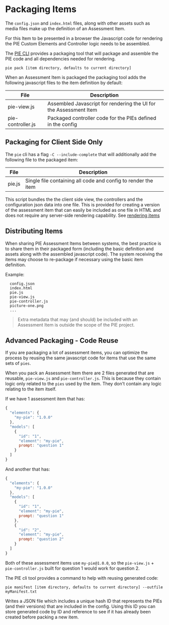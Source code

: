# Packaging Items


The `config.json` and `index.html` files, along with other assets such as media files make up the definition of an Assessment Item.

For this Item to be presented in a browser the Javascript code for rendering the PIE Custom Elements and Controller logic needs to be assembled.

The [PIE CLI](https://github.com/PieLabs/pie-cli) provides a packaging tool that will package and assemble the PIE code and all dependencies needed for rendering. 

```pie pack [item directory, defaults to current directory]```

When an Assessment Item is packaged the packaging tool adds the following javascript files to the item definition by default: 

| File              | Description                                                        |
|-------------------|--------------------------------------------------------------------|
| pie-view.js       | Assembled Javascript for rendering the UI for the Assessment Item  |
| pie-controller.js | Packaged controller code for the PIEs defined in the config        |



## Packaging for Client Side Only

The `pie` cli has a flag `-C --include-complete` that will additionally add the following file to the packaged item:

| File              | Description                                                        |
|-------------------|--------------------------------------------------------------------|
| pie.js            | Single file containing all code and config to render the item      |


This script bundles the the client side view, the controllers and the configuration json data into one file. This is provided for creating a version of the assessment item that can easily be included as one file in HTML and does not require any server-side rendering capability. See [rendering items](rendering-items.md)


## Distributing Items

When sharing PIE Assessment Items between systems, the best practice is to share them in their packaged form (including the basic definition and assets along with the assembled javascript code). The system receiving the items may choose to re-package if necessary using the basic item definition.


Example:
```
  config.json
  index.html
  pie.js
  pie-view.js
  pie-controller.js
  picture-one.png
  ...
```


> Extra metadata that may (and should) be included with an Assessment Item is outside the scope of the PIE project.



## Advanced Packaging - Code Reuse


If you are packaging a lot of assessment items, you can optimize the process by reusing the same javascript code for items that use the same sets of `pies`.

When you pack an Assessment Item there are 2 files generated that are reusable, `pie-view.js` and `pie-controller.js`. This is because they contain logic only related to the `pies` used by the item. They don't contain any logic relating to the item itself. 

If we have 1 assessment item that has: 

```javascript
{
  "elements": {
    "my-pie": "1.0.0"    
  },
  "models": [
    {
      "id": "1",
      "element": "my-pie",
      prompt: "question 1"
    }
  ]
}

```

And another that has:

```javascript
{
  "elements": {
    "my-pie": "1.0.0"    
  },
  "models": [
    {
      "id": "1",
      "element": "my-pie",
      prompt: "question 1"
    },
    {
      "id": "2",
      "element": "my-pie",
      prompt: "question 2"
    }
  ]
}
```

Both of these assessment items use `my-pie@1.0.0`, so the `pie-view.js` + `pie-controller.js` built for question 1 would work for question 2. 

The PIE cli tool provides a command to help with reusing generated code:

`pie manifest [item directory, defaults to current directory] --outfile myManifest.txt`

Writes a JSON file which includes a unique hash ID that represents the PIEs (and their versions) that are included in the config.
Using this ID you can store generated code by ID and reference to see if it has already been created before packing a new item.






